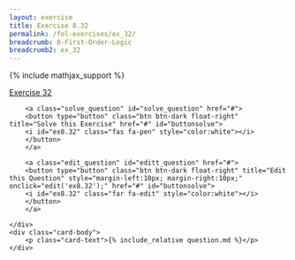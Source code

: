 ```yaml
---
layout: exercise
title: Exercise 8.32
permalink: /fol-exercises/ex_32/
breadcrumb: 8-First-Order-Logic
breadcrumb2: ex_32
---
```


{% include mathjax_support %}

<div class="card">
    <div class="card-header p-2">
        <a href='#' class="p-2">Exercise 32
        </a>

        <a class="solve_question" id="solve_question" href="#">
        <button type="button" class="btn btn-dark float-right" title="Solve this Exercise" href="#" id="buttonsolve">
        <i id="ex8.32" class="fas fa-pen" style="color:white"></i>
        </button>
        </a>

        <a class="edit_question" id="editt_question" href="#">
        <button type="button" class="btn btn-dark float-right" title="Edit this Question" style="margin-left:10px; margin-right:10px;" onclick="edit('ex8.32');" href="#" id="buttonsolve">
        <i id="ex8.32" class="far fa-edit" style="color:white"></i>
        </button>
        </a>

    </div>
    <div class="card-body">
        <p class="card-text">{% include_relative question.md %}</p>
    </div>
</div>

<br>
